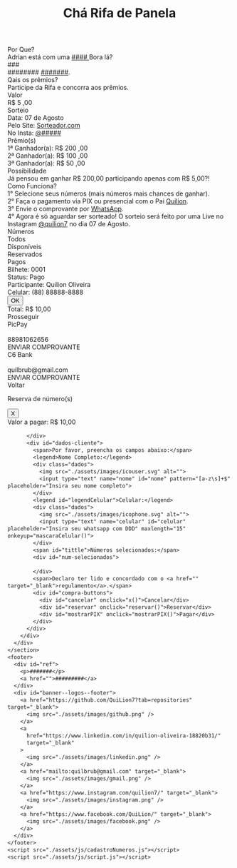 <!DOCTYPE html>
<html lang="en">
  <head>
    <meta charset="UTF-8" />
    <meta http-equiv="X-UA-Compatible" content="IE=edge" />
    <meta name="viewport" content="width=device-width, initial-scale=1.0" />
    <title>Rifa do Adrian</title>
    <link rel="stylesheet" href="./assets/css/style.css" />
    <link rel="preconnect" href="https://fonts.googleapis.com" />
    <link rel="preconnect" href="https://fonts.gstatic.com" crossorigin />
    <link href="https://fonts.googleapis.com/css2?family=Roboto:wght@400;500;700&display=swap"rel="stylesheet"/>
  <body>
    <header>
      <h1>Chá Rifa de Panela</h1>
    </header>
    <section>
      <div id="container-apresentacao">
        <div id="container-apresentação-imagens">
          <div class="slide">
            <div class="slideImgArea slideImgArea1 active"></div><div class="slideImgArea slideImgArea2"></div><div class="slideImgArea slideImgArea3"></div>
          </div>
        </div>
      </div>
      <div id="container">
        <div id="container-info-geral">
          <div class="info-geral">
            <div class="info-geral-tittle">Por Que?</div>
            <div class="info-geral-conteudo">
              Adrian está com uma 
              <a href="https://uromedical.com.br/hidrocele-testicular-sintomas-tratamentos/" target="_blank"> #### </a> 
              Bora lá?
            </div>
          </div>
          <div class="info-geral">
            <div class="info-geral-tittle">###</div>
            <div class="info-geral-conteudo">
              ######## 
              <a href="https://uromedical.com.br/hidrocele-testicular-sintomas-tratamentos/" target="_blank">#######</a>.
            </div>
          </div>
          <div class="info-geral">
            <div class="info-geral-tittle">Qais os prêmios?</div>
            <div class="info-geral-conteudo">
              Participe da Rifa e concorra aos prêmios.
            </div>
          </div>
        </div>
        <div id="container-info-geral">
          <div class="info-geral title-valor">
            <div class="info-geral-tittle">Valor</div>
            <div class="info-geral-conteudo">R$ <span>5</span> ,00</div>
          </div>
          <div class="info-geral tittle-sorteio">
            <div class="info-geral-tittle">Sorteio</div>
            <div class="info-geral-conteudo">Data: 07 de Agosto</div>
            <div class="info-geral-conteudo">Pelo Site: <a href="https://sorteador.com.br/" target="_blank">Sorteador.com</a></div>
            <div class="info-geral-conteudo">No Insta: <a href="https://www.instagram.com/quilion7/" target="_blank">@#####</a></div>
          </div>
          <div class="info-geral title-premio">
            <div class="info-geral-tittle">Prêmio(s)</div>
            <div class="info-geral-conteudo">1ª Ganhador(a): R$ <span>200</span> ,00</div>
            <div class="info-geral-conteudo">2ª Ganhador(a): R$ <span>100</span> ,00</div>
            <div class="info-geral-conteudo">3ª Ganhador(a): R$ <span>50</span> ,00</div>
          </div>
        </div>
        <div id="container-info-geral">
          <div class="info-geral">
            <div class="info-geral-tittle">Possibilidade</div>
            <div class="info-geral-conteudo">
              Já pensou em ganhar R$ 200,00 participando apenas com R$ 5,00?!
            </div>
          </div>
          <div class="info-geral">
            <div class="info-geral-tittle">Como Funciona?</div>
            <div class="info-geral-conteudo">
              1° Selecione seus números (mais números mais chances de ganhar).
            </div>
            <div class="info-geral-conteudo">
              2° Faça o pagamento via PIX ou presencial com o Pai
              <a href="https://www.instagram.com/quilion7/" target="_blank">Quilion</a>.
            </div>
            <div class="info-geral-conteudo">
              3° Envie o comprovante por <a href="https://api.whatsapp.com/send?phone=5588981062656" target="_blank">WhatsApp</a>.
            </div>
            <div class="info-geral-conteudo">
              4° Agora é só aguardar ser sorteado! O sorteio será feito por uma Live no Instagram 
              <a href="https://www.instagram.com/quilion7/" target="_blank">@quilion7</a> no dia 07 de Agosto.
            </div>
          </div>
        </div>
      </div>
      <div id="container-info-number-geral">
        <div id="container-info-number">
          <div id="info-number-tittle">Números</div>
          <div id="info-number-qnt">
            <div class="number-qnt ntodos">Todos<span class="qnumber"></span></div>
            <div class="number-qnt ndisponiveis">Disponíveis<span class="qnumber"></span></div>
            <div class="number-qnt nreservados">Reservados<span class="qnumber"></span></div>
            <div class="number-qnt npagos">Pagos<span class="qnumber"></span></div>
          </div>
        </div>
        <div id="container-numbers"></div>
      </div>
      <div id="container-bilhete">
        <div id="mostrar-bilhete">
          <div id="number-bilhete">Bilhete: 0001</div>
          <div id="situacao">Status: Pago</div>
          <div id="participante">Participante: Quilion Oliveira</div>
          <div id="telefone">Celular: (88) 88888-8888</div>
          <button id="button-ok" onclick="ok()">OK</button>
        </div>
      </div>
      <div id="mostrar-carinho">
        <div id="quanto-custa">Total: R$ 10,00</div>
        <div id="prosseguir" onclick="prosseguir()">Prosseguir</div>
      </div>
      <div id="container-prosseguir">
        <div id="prosseguir-PIX">
          <div class="containerPagamento">
            <div class="titleBanco picpay">PicPay</div>
            <div class="imgPagamento"><img src="./assets/images/pixpicpay.jpeg" alt=""></div>
            <div class="buttonsPagamento picpay">
              <div class="copiarCodigoPagamento picpayButton">88981062656</div>
              <div class="enviarComprovantePagamento picpayButton">ENVIAR COMPROVANTE</div>
            </div>
          </div>
          <div class="containerPagamento">
            <div class="titleBanco c6bank">C6 Bank</div>
            <div class="imgPagamento"><img src="./assets/images/pixc6.jpeg" alt=""></div>
            <div class="buttonsPagamento c6bank">
              <div class="copiarCodigoPagamento c6bankButton">quilbrub@gmail.com</div>
              <div class="enviarComprovantePagamento c6bankButton">ENVIAR COMPROVANTE</div>
            </div>
          </div>
          <div id="buttonVoltarReserva" onclick="voltarReserva()">Voltar</div>
        </div>
        <div id="prosseguir-compra">
          <div id="prosseguir-tittle">
            <p>Reserva de número(s)</p>
            <button id="button-X" onclick="x()">X</button>
          </div>
          <div id="info-compra">
            <div id="valor-pagar">Valor a pagar: <span> R$ 10,00</span></div>
            
          </div>
          <div id="dados-cliente">
            <span>Por favor, preencha os campos abaixo:</span>
            <legend>Nome Completo:</legend>
            <div class="dados">
              <img src="./assets/images/icouser.svg" alt="">
              <input type="text" name="nome" id="nome" pattern="[a-z\s]+$" placeholder="Insira seu nome completo"> 
            </div>
            <legend id="legendCelular">Celular:</legend>
            <div class="dados">
              <img src="./assets/images/icophone.svg" alt="">
              <input type="text" name="celular" id="celular" placeholder="Insira seu whatsapp com DDD" maxlength="15" onkeyup="mascaraCelular()">
            </div>
            <span id="tittle">Números selecionados:</span>
            <div id="num-selecionados">
              
            </div>
            <span>Declaro ter lido e concordado com o <a href="" target="_blank">regulamento</a>.</span>
            <div id="compra-buttons">
              <div id="cancelar" onclick="x()">Cancelar</div>
              <div id="reservar" onclick="reservar()">Reservar</div>
              <div id="mostrarPIX" onclick="mostrarPIX()">Pagar</div>
            </div>
          </div>
        </div>
      </div>
    </section>
    <footer>
      <div id="ref">
        <p>#######</p>
        <a href="">#########</a>
      </div>
      <div id="banner--logos--footer">
        <a href="https://github.com/QuiLion7?tab=repositories" target="_blank">
          <img src="./assets/images/github.png" />
        </a>
        <a
          href="https://www.linkedin.com/in/quilion-oliveira-18820b31/"
          target="_blank"
        >
          <img src="./assets/images/linkedin.png" />
        </a>
        <a href="mailto:quilbrub@gmail.com" target="_blank">
          <img src="./assets/images/gmail.png" />
        </a>
        <a href="https://www.instagram.com/quilion7/" target="_blank">
          <img src="./assets/images/instagram.png" />
        </a>
        <a href="https://www.facebook.com/QuiLion/" target="_blank">
          <img src="./assets/images/facebook.png" />
        </a>
      </div>
    </footer>
    <script src="./assets/js/cadastroNumeros.js"></script>
    <script src="./assets/js/script.js"></script>
  </body>
</html>
